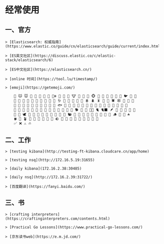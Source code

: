 # 经常使用


## 一、官方

	> [Elasticsearch: 权威指南](https://www.elastic.co/guide/cn/elasticsearch/guide/current/index.html)
	
	> [ES英文社区](https://discuss.elastic.co/c/elastic-stack/elasticsearch/6)
	
	> [ES中文社区](https://elasticsearch.cn/)
	
	> [online 时间](https://tool.lu/timestamp/)
	
	> [emoji](https://getemoji.com/)

	
```bash
	🐶 🐱 🐭 🐹 🐰 🦊 🐻 🐼 🐻‍❄️ 🐨 🐯 🦁 🐮 🐷 🐽 🐸 🐵 🙈 🙉 🙊 🐒 🐔 🐧 🐦 🐤 🐣 
	🐥 🦆 🦅 🦉 🦇 🐺 🐗 🐴 🦄 🐝 🪱 🐛 🦋 🐌 🐞 🐜 🪰 🪲 🪳 🦟 🦗 🕷 🕸 🦂 🐢 🐍 
	🦎 🦖 🦕 🐙 🦑 🦐 🦞 🦀 🐡 🐠 🐟 🐬 🐳 🐋 🦈 🐊 🐅 🐆 🦓 🦍 🦧 🦣 🐘 🦛 🦏 🐪 
	🐫 🦒 🦘 🦬 🐃 🐂 🐄 🐎 🐖 🐏 🐑 🦙 🐐 🦌 🐕 🐩 🦮 🐕‍🦺 🐈 🐈‍⬛ 🪶 🐓 🦃 🦤 🦚 🦜 
	🦢 🦩 🕊 🐇 🦝 🦨 🦡 🦫 🦦 🦥 🐁 🐀 🐿 🦔 🐾 🐉 🐲 🌵 🎄 🌲 🌳 🌴 🪵 🌱 🌿 ☘️ 
	🍀 🎍 🪴 🎋 🍃 🍂 🍁 🍄 🐚 🪨 🌾 💐 🌷 🌹 🥀 🌺 🌸 🌼 🌻 
	✅ ❌ ⚠️ 🔥
```

##  二、工作
	
	> [testing kibana](http://testing-ft-kibana.cloudcare.cn/app/home)
	
	> [testing nsq](http://172.16.5.19:31655)
	
	> [daily kibana](172.16.2.38:30485)
	
	> [daily nsq](http://172.16.2.39:31722/)
	
	> [百度翻译](https://fanyi.baidu.com/)
	
## 三、书

	> [crafting interpreters](https://craftinginterpreters.com/contents.html)
	
	> [Practical Go Lessons](https://www.practical-go-lessons.com/)
	
	> [京东读书web](https://e.m.jd.com/)
